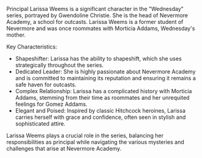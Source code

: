 Principal Larissa Weems is a significant character in the "Wednesday" series, portrayed by Gwendoline Christie. She is the head of Nevermore Academy, a school for outcasts.
Larissa Weems is a former student of Nevermore and was once roommates with Morticia Addams, Wednesday's mother.

 Key Characteristics:
- Shapeshifter: Larissa has the ability to shapeshift, which she uses strategically throughout the series.
- Dedicated Leader: She is highly passionate about Nevermore Academy and is committed to maintaining its reputation and ensuring it remains a safe haven for outcasts.
- Complex Relationship: Larissa has a complicated history with Morticia Addams, stemming from their time as roommates and her unrequited feelings for Gomez Addams.
- Elegant and Poised: Inspired by classic Hitchcock heroines, Larissa carries herself with grace and confidence, often seen in stylish and sophisticated attire.

Larissa Weems plays a crucial role in the series, balancing her responsibilities as principal while navigating the various mysteries and challenges that
arise at Nevermore Academy.

